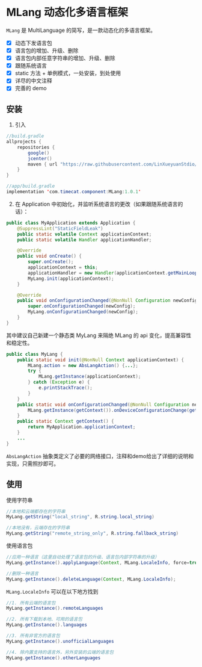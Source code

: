 # MLang 动态化多语言框架

`MLang` 是 MultiLanguage 的简写，是一款动态化的多语言框架。

- [x] 动态下发语言包
- [x] 语言包的增加、升级、删除
- [x] 语言包内部任意字符串的增加、升级、删除
- [x] 跟随系统语言
- [x] static 方法 + 单例模式，一处安装，到处使用
- [x] 详尽的中文注释
- [x] 完善的 demo

## 安装

1. 引入

```java
//build.gradle
allprojects {
    repositories {
        google()
        jcenter()
        maven { url "https://raw.githubusercontent.com/LinXueyuanStdio/MLang/main" }
    }
}

//app/build.gradle
implementation 'com.timecat.component:MLang:1.0.1'
```

2. 在 Application 中初始化，并监听系统语言的更改（如果跟随系统语言的话）：
```java
public class MyApplication extends Application {
    @SuppressLint("StaticFieldLeak")
    public static volatile Context applicationContext;
    public static volatile Handler applicationHandler;

    @Override
    public void onCreate() {
        super.onCreate();
        applicationContext = this;
        applicationHandler = new Handler(applicationContext.getMainLooper());
        MyLang.init(applicationContext);
    }

    @Override
    public void onConfigurationChanged(@NonNull Configuration newConfig) {
        super.onConfigurationChanged(newConfig);
        MyLang.onConfigurationChanged(newConfig);
    }
}

```
其中建议自己新建一个静态类 MyLang 来隔绝 MLang 的 api 变化，提高兼容性和稳定性。
```java
public class MyLang {
    public static void init(@NonNull Context applicationContext) {
        MLang.action = new AbsLangAction() {...};
        try {
            MLang.getInstance(applicationContext);
        } catch (Exception e) {
            e.printStackTrace();
        }
    }
    public static void onConfigurationChanged(@NonNull Configuration newConfig) {
        MLang.getInstance(getContext()).onDeviceConfigurationChange(getContext(), newConfig);
    }
    public static Context getContext() {
        return MyApplication.applicationContext;
    }
    ...
}
```

`AbsLangAction` 抽象类定义了必要的网络接口，注释和demo给出了详细的说明和实现，只需照抄即可。

## 使用

使用字符串
```java
//本地和云端都存在的字符串
MyLang.getString("local_string", R.string.local_string)

//本地没有，云端存在的字符串
MyLang.getString("remote_string_only", R.string.fallback_string)
```
使用语言包
```java
//应用一种语言（这里自动处理了语言包的升级、语言包内部字符串的升级）
MyLang.getInstance().applyLanguage(Context, MLang.LocaleInfo, force=true, init=false);

//删除一种语言
MyLang.getInstance().deleteLanguage(Context, MLang.LocaleInfo);
```
`MLang.LocaleInfo` 可以在以下地方找到
```java
//1. 所有云端的语言包
MyLang.getInstance().remoteLanguages

//2. 所有下载到本地、可用的语言包
MyLang.getInstance().languages

//3. 所有非官方的语言包
MyLang.getInstance().unofficialLanguages

//4. 除内置支持的语言外，另外安装的云端的语言包
MyLang.getInstance().otherLanguages
```
